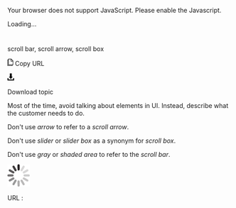 Your browser does not support JavaScript. Please enable the Javascript.

Loading...

# 

scroll bar, scroll arrow, scroll box

![Copy URL](scroll-bar-scroll-arrow-scroll-box_files/Copy.png)
Copy URL

![Download](scroll-bar-scroll-arrow-scroll-box_files/Download.png)

Download topic

Most of the time, avoid talking about elements in UI. Instead, describe what the customer needs to do. 

Don't use *arrow* to refer to a *scroll arrow*.

Don't use *slider* or *slider box* as a synonym for *scroll box*. 

Don't use *gray* or *shaded area* to refer to the *scroll bar*.

![In progress](scroll-bar-scroll-arrow-scroll-box_files/activity-large.gif)

URL :
